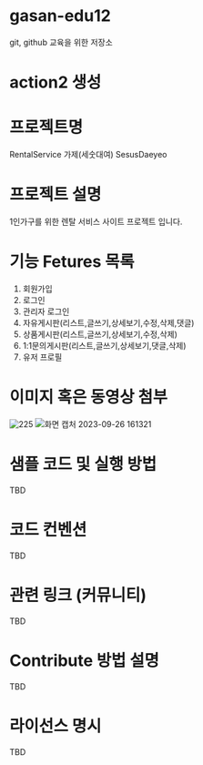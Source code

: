 # gasan-edu12
git, github 교육을 위한 저장소

# action2 생성 

# 프로젝트명
RentalService
가제(세숫대여)
SesusDaeyeo

# 프로젝트 설명
1인가구를 위한 렌탈 서비스 사이트 프로젝트 입니다.

# 기능 Fetures 목록
1. 회원가입
2. 로그인
3. 관리자 로그인
4. 자유게시판(리스트,글쓰기,상세보기,수정,삭제,댓글)
5. 상품게시판(리스트,글쓰기,상세보기,수정,삭제)
6. 1:1문의게시판(리스트,글쓰기,상세보기,댓글,삭제)
7. 유저 프로필

# 이미지 혹은 동영상 첨부
![225](https://github.com/lyk12141/gasan-edu12/assets/139459711/f0711437-e1dc-4d27-ad59-e8fd9e49c9dc)
![화면 캡처 2023-09-26 161321](https://github.com/lyk12141/gasan-edu12/assets/139459711/badda8e9-4edb-4702-909f-0ff7e3cb55dc)

# 샘플 코드 및 실행 방법
TBD

# 코드 컨벤션
TBD

# 관련 링크 (커뮤니티)
TBD

# Contribute 방법 설명
TBD

# 라이선스 명시
TBD
